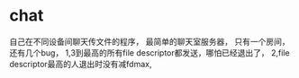 # chat
自己在不同设备间聊天传文件的程序，
最简单的聊天室服务器，
只有一个房间，
还有几个bug，
1,3到最高的所有file descriptor都发送，哪怕已经退出了，
2,file descriptor最高的人退出时没有减fdmax,
